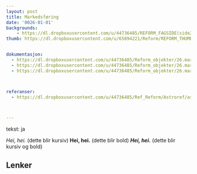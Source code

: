 ```yaml
---
layout: post
title: Markedsføring
date: '0026-01-01'
backgrounds:
    - https://dl.dropboxusercontent.com/u/44736485/REFORM_FAGSIDE(side2)/26.Markedsfoering2m.jpg
thumb: https://dl.dropboxusercontent.com/u/65894221/Reform/REFORM_THUMBNAILS/26.Markedsfoering.jpg


dokumentasjon:
  - https://dl.dropboxusercontent.com/u/44736485/Reform_objekter/26.mark1.jpg
  - https://dl.dropboxusercontent.com/u/44736485/Reform_objekter/26.mark2.jpg
  - https://dl.dropboxusercontent.com/u/44736485/Reform_objekter/26.mark3.jpg



referanser:
  - https://dl.dropboxusercontent.com/u/44736485/Ref_Reform/Astroref/astroref01.jpg



---
```

tekst: ja

*Hei, hei.* (dette blir kursiv)
**Hei, hei.** (dette blir bold)
***Hei, hei.*** (dette blir kursiv og bold)

## Lenker
